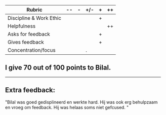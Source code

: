 
| Rubric                    | -- |  -  | +/- |  +  | ++  |
|---------------------------|----|-----|-----|-----|-----|
| Discipline & Work Ethic   |    |     |     |  +  |     |
| Helpfulness               |    |     |     |     |  ++ |
| Asks for feedback         |    |     |     |  +  |     |
| Gives feedback            |    |     |     |  +  |     |
| Concentration/focus       |    |     |  .  |     |     |

## I give 70 out of 100 points to Bilal.
---
## Extra feedback:

"Bilal was goed gedisplineerd en werkte hard. Hij was ook erg behulpzaam en vroeg om feedback. Hij was helaas soms niet gefcused. "